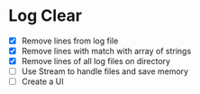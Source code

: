 # Log Clear

- [x] Remove lines from log file
- [x] Remove lines with match with array of strings
- [x] Remove lines of all log files on directory
- [ ] Use Stream to handle files and save memory
- [ ] Create a UI
